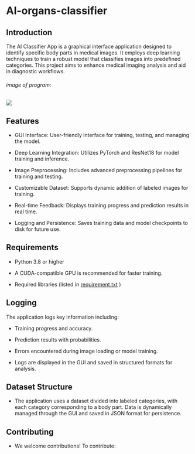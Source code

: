  # AI-organs-classifier
## Introduction

The AI Classifier App is a graphical interface application designed to identify specific body parts in medical images. It employs deep learning techniques to train a robust model that classifies images into predefined categories. This project aims to enhance medical imaging analysis and aid in diagnostic workflows.


###### image of program:
<div>
  <img src ="https://github.com/user-attachments/assets/f1968ef5-57a3-4ad7-a58d-702573e5ff21" >
</div>

## Features

- GUI Interface: User-friendly interface for training, testing, and managing the model.

- Deep Learning Integration: Utilizes PyTorch and ResNet18 for model training and inference.

- Image Preprocessing: Includes advanced preprocessing pipelines for training and testing.

- Customizable Dataset: Supports dynamic addition of labeled images for training.

- Real-time Feedback: Displays training progress and prediction results in real time.

- Logging and Persistence: Saves training data and model checkpoints to disk for future use.

## Requirements

- Python 3.8 or higher

- A CUDA-compatible GPU is recommended for faster training.

- Required libraries (listed in [requirement.txt](https://github.com/ziad0nassif/AI-organs-classifier/blob/89743bc4f790a4248fb46f7a28da17428fc17a09/requirements.txt) )

## Logging

The application logs key information including:

- Training progress and accuracy.

- Prediction results with probabilities.

- Errors encountered during image loading or model training.

- Logs are displayed in the GUI and saved in structured formats for analysis.

## Dataset Structure

- The application uses a dataset divided into labeled categories, with each category corresponding to a body part. Data is dynamically managed through the GUI and saved in JSON format for persistence.


## Contributing

- We welcome contributions! To contribute:
